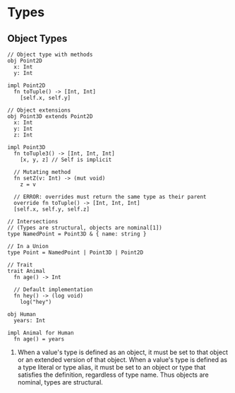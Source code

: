 # Types

## Object Types

```
// Object type with methods
obj Point2D
  x: Int
  y: Int

impl Point2D
  fn toTuple() -> [Int, Int]
    [self.x, self.y]

// Object extensions
obj Point3D extends Point2D
  x: Int
  y: Int
  z: Int

impl Point3D
  fn toTuple3() -> [Int, Int, Int]
    [x, y, z] // Self is implicit

  // Mutating method
  fn setZ(v: Int) -> (mut void)
    z = v

  // ERROR: overrides must return the same type as their parent
  override fn toTuple() -> [Int, Int, Int]
  [self.x, self.y, self.z]

// Intersections
// (Types are structural, objects are nominal[1])
type NamedPoint = Point3D & { name: string }

// In a Union
type Point = NamedPoint | Point3D | Point2D

// Trait
trait Animal
  fn age() -> Int

  // Default implementation
  fn hey() -> (log void)
    log("hey")

obj Human
  years: Int

impl Animal for Human
  fn age() = years
```

1. When a value's type is defined as an object, it must be set to that object or an extended version of that object. When a value's type is defined as a type literal or type alias, it must be set to an object or type that satisfies the definition, regardless of type name. Thus objects are nominal, types are structural.
